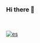 ### Hi there 👋

<br>

[![es](https://img.shields.io/badge/lang-es-yellow.svg)](https://github.com/frandausmeier/frandausmeier/blob/master/README.es.md)

<br>
